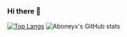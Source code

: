 ### Hi there 👋

<!--
**Aboneyx/Aboneyx** is a ✨ _special_ ✨ repository because its `README.md` (this file) appears on your GitHub profile.

Here are some ideas to get you started:

- 🔭 I’m currently working on ...
- 🌱 I’m currently learning ...
- 👯 I’m looking to collaborate on ...
- 🤔 I’m looking for help with ...
- 💬 Ask me about ...
- 📫 How to reach me: ...
- 😄 Pronouns: ...
- ⚡ Fun fact: ...


-->

[![Top Langs](https://github-readme-stats.vercel.app/api/top-langs/?username=aboneyx&layout=card)](https://github.com/anuraghazra/github-readme-stats) ![Aboneyx's GitHub stats](https://github-readme-stats.vercel.app/api?username=Aboneyx&show_icons=true)


